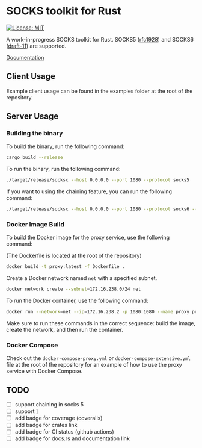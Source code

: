 # SOCKS toolkit for Rust
[![License: MIT](https://img.shields.io/github/license/onnovalkering/socksx.svg)](https://github.com/onnovalkering/socksx/blob/master/LICENSE)

A work-in-progress SOCKS toolkit for Rust. SOCKS5 ([rfc1928](https://tools.ietf.org/html/rfc1928)) and SOCKS6 ([draft-11](https://tools.ietf.org/html/draft-olteanu-intarea-socks-6-11)) are supported.

[Documentation](https://docs.rs/socksx/latest)

## Client Usage
Example client usage can be found in the examples folder at the root of the repository.

## Server Usage
### Building the binary
To build the binary, run the following command:
```bash
cargo build --release
```

To run the binary, run the following command:
```bash
./target/release/socksx --host 0.0.0.0 --port 1080 --protocol socks5
```

If you want to using the chaining feature, you can run the following command:
```bash
./target/release/socksx --host 0.0.0.0 --port 1080 --protocol socks6 --chain socks6://145.10.0.1:1080
```

### Docker Image Build

To build the Docker image for the proxy service, use the following command:

(The Dockerfile is located at the root of the repository)
```bash
docker build -t proxy:latest -f Dockerfile .
```

Create a Docker network named `net` with a specified subnet.

```bash
docker network create --subnet=172.16.238.0/24 net
```

To run the Docker container, use the following command:

```bash
docker run --network=net --ip=172.16.238.2 -p 1080:1080 --name proxy proxy:latest --host 0.0.0.0 --port 1080
```

Make sure to run these commands in the correct sequence: build the image, create the network, and then run the container.

### Docker Compose
Check out the `docker-compose-proxy.yml` or `docker-compose-extensive.yml` file at the root of the repository for an example of how to use the proxy service with Docker Compose.



## TODO
- [ ] support chaining in socks 5
- [ ] support ]
- [ ] add badge for coverage (coveralls)
- [ ] add badge for crates link 
- [ ] add badge for CI status (github actions)
- [ ] add badge for docs.rs and documentation link